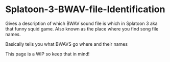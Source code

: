 # Splatoon-3-BWAV-file-Identification
Gives a description of which BWAV sound file is which in Splatoon 3 aka that funny squid game. Also known as the place where you find song file names.


Basically tells you what BWAVS go where and their names

This page is a WIP so keep that in mind!
